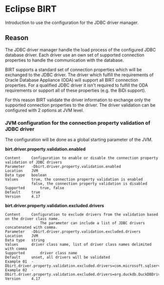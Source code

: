 # Eclipse BIRT 
Introduction to use the configuration for the JDBC driver manager.

## Reason
The JDBC driver manager handle the load process of the configured JDBC database driver.
Each driver use an own set of supported connection properties to handle the communication with the database.

BIRT supports a standard set of connection properties which will be exchanged to the JDBC driver.
The driver which fulfill the requirements of Oracle Database Appliance (ODA) will support all BIRT connection properties.
For a qualified JDBC driver it isn't required to fulfill the ODA requirements or support all of these properties (e.g. the BiDi support).

For this reason BIRT validate the driver information to exchange only the supported connection properties to the driver.
The driver validation can be configured with 2 options at JVM level.

### JVM configuration for the connection property validation of JDBC driver

The configuration will be done as a global starting parameter of the JVM.

**birt.driver.property.validation.enabled**

	Content    	Configuration to enable or disable the connection property validation of JDBC drivers
	Parameter  	-Dbirt.driver.property.validation.enabled
	Location   	JVM
	Data type  	boolean
	Values     	true, the connection property validation is enabled
	           	false, the connection property validation is disabled
	Supported   	true, false
	Default    	true
	Version    	4.17


**birt.driver.property.validation.excluded.drivers**

	Content    	Configuration to exclude drivers from the validation based on the driver class name.
				  	The parameter can include a list of JDBC drivers concatenated with comma. 
	Parameter  	-Dbirt.driver.property.validation.excluded.drivers
	Location   	JVM
	Data type  	string
	Values     	driver class name, list of driver class names delimited with comma
	Supported   	driver class name
	Default    	unset, all drivers will be validated
	Example 01 	-Dbirt.driver.property.validation.excluded.drivers=com.microsoft.sqlserver.jdbc.SQLServerDriver
	Example 02 	-Dbirt.driver.property.validation.excluded.drivers=org.duckdb.DuckDBDriver,com.microsoft.sqlserver.jdbc.SQLServerDriver
	Version    	4.17

